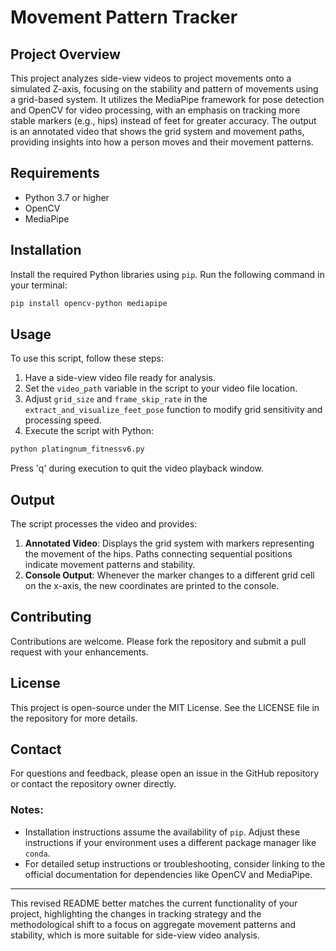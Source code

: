 

# Movement Pattern Tracker

## Project Overview
This project analyzes side-view videos to project movements onto a simulated Z-axis, focusing on the stability and pattern of movements using a grid-based system. It utilizes the MediaPipe framework for pose detection and OpenCV for video processing, with an emphasis on tracking more stable markers (e.g., hips) instead of feet for greater accuracy. The output is an annotated video that shows the grid system and movement paths, providing insights into how a person moves and their movement patterns.

## Requirements
- Python 3.7 or higher
- OpenCV
- MediaPipe

## Installation
Install the required Python libraries using `pip`. Run the following command in your terminal:

```bash
pip install opencv-python mediapipe
```

## Usage
To use this script, follow these steps:
1. Have a side-view video file ready for analysis.
2. Set the `video_path` variable in the script to your video file location.
3. Adjust `grid_size` and `frame_skip_rate` in the `extract_and_visualize_feet_pose` function to modify grid sensitivity and processing speed.
4. Execute the script with Python:

```bash
python platingnum_fitnessv6.py
```

Press 'q' during execution to quit the video playback window.

## Output
The script processes the video and provides:
1. **Annotated Video**: Displays the grid system with markers representing the movement of the hips. Paths connecting sequential positions indicate movement patterns and stability.
2. **Console Output**: Whenever the marker changes to a different grid cell on the x-axis, the new coordinates are printed to the console.

## Contributing
Contributions are welcome. Please fork the repository and submit a pull request with your enhancements.

## License
This project is open-source under the MIT License. See the LICENSE file in the repository for more details.

## Contact
For questions and feedback, please open an issue in the GitHub repository or contact the repository owner directly.

### Notes:
- Installation instructions assume the availability of `pip`. Adjust these instructions if your environment uses a different package manager like `conda`.
- For detailed setup instructions or troubleshooting, consider linking to the official documentation for dependencies like OpenCV and MediaPipe.

---

This revised README better matches the current functionality of your project, highlighting the changes in tracking strategy and the methodological shift to a focus on aggregate movement patterns and stability, which is more suitable for side-view video analysis.
